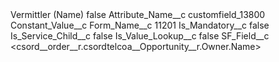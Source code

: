 <?xml version="1.0" encoding="UTF-8"?>
<CustomMetadata xmlns="http://soap.sforce.com/2006/04/metadata" xmlns:xsi="http://www.w3.org/2001/XMLSchema-instance" xmlns:xsd="http://www.w3.org/2001/XMLSchema">
    <label>Vermittler (Name)</label>
    <protected>false</protected>
    <values>
        <field>Attribute_Name__c</field>
        <value xsi:type="xsd:string">customfield_13800</value>
    </values>
    <values>
        <field>Constant_Value__c</field>
        <value xsi:nil="true"/>
    </values>
    <values>
        <field>Form_Name__c</field>
        <value xsi:type="xsd:string">11201</value>
    </values>
    <values>
        <field>Is_Mandatory__c</field>
        <value xsi:type="xsd:boolean">false</value>
    </values>
    <values>
        <field>Is_Service_Child__c</field>
        <value xsi:type="xsd:boolean">false</value>
    </values>
    <values>
        <field>Is_Value_Lookup__c</field>
        <value xsi:type="xsd:boolean">false</value>
    </values>
    <values>
        <field>SF_Field__c</field>
        <value xsi:type="xsd:string">&lt;csord__order__r.csordtelcoa__Opportunity__r.Owner.Name&gt;</value>
    </values>
</CustomMetadata>
